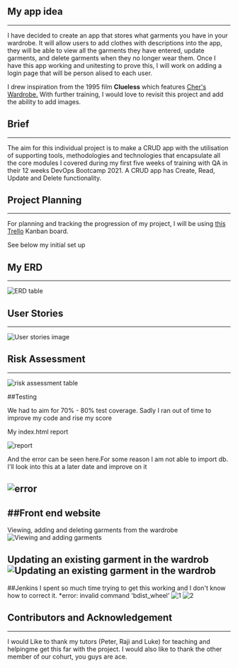 ## My app idea
---
I have decided to create an app that stores what garments you have in your wardrobe. It will allow users to add clothes with descriptions into the app, they will be able to view all the garments they have entered, update garments, and delete garments when they no longer wear them. Once I have this app working and unitesting to prove this, I will work on adding a login page that will be person
alised to each user.

I drew inspiration from the 1995 film **Clueless** which features [Cher's Wardrobe.](https://www.youtube.com/watch?v=XNDubWJU0aU) With further training, I would love to revisit this project and add the ability to add images.

## Brief
---
The aim for this individual project is to make a CRUD app with the utilisation of supporting tools, methodologies and technologies that encapsulate all the core modules I covered during my first five weeks of training with QA in their 12 weeks DevOps Bootcamp 2021. A CRUD app has Create, Read, Update and Delete functionality.

## Project Planning
---
For planning and tracking the progression of my project, I will be using [this Trello](https://trello.com/b/sTnvvxw5/wardrobe-app) Kanban board.

See below my initial set up

## My ERD
---
![ERD table](https://trello-attachments.s3.amazonaws.com/6013fc94dfb0574493f1f044/601401ee353d0f1029bf7df7/fb86e741a8855122cbd87ebce4e9487b/Wardrobe_ERD_(1).jpeg)

## User Stories
---
![User stories image](https://trello-attachments.s3.amazonaws.com/6013fc94dfb0574493f1f044/601aa7b417bbc13625bd9361/c96cc3b0e2aed286020348ec06bae36a/Wardrobe_ERD_(1).jpeg)

## Risk Assessment
---
![risk assessment table](https://trello-attachments.s3.amazonaws.com/6013fc94dfb0574493f1f044/601aa898bd0f887e08fc8c5d/ca742fa2a585da029de1157d22adfcc2/risk.jpeg)

##Testing

We had to aim for 70% - 80% test coverage. Sadly I ran out of time to improve my code and rise my score

My index.html report

![report](https://trello-attachments.s3.amazonaws.com/6013fc94dfb0574493f1f044/601aa7e6f564cc8ea3b9cdec/62e822edd948f809a4a4222db559818e/coverage_report_28_.png)

And the error can be seen here.For some reason I am not able to import db. I'll look into this at a later date and improve on it

![error](https://trello-attachments.s3.amazonaws.com/6013fc94dfb0574493f1f044/601aa7e6f564cc8ea3b9cdec/18faaaae8d0aeedb10435b2f4b1bea5f/Testing_errors.png)
---
##Front end website
---
Viewing, adding and deleting garments from the wardrobe
![Viewing and adding garments](https://trello-attachments.s3.amazonaws.com/6013fc94dfb0574493f1f044/601d7f0f68e42581803dff1a/9c59d237b8b5f4508a66af8c2241b987/CreateReadDelete.png)

Updating an existing garment in the wardrob
![Updating an existing garment in the wardrob](https://trello-attachments.s3.amazonaws.com/6013fc94dfb0574493f1f044/601d7f0f68e42581803dff1a/41ff6f74b92bcb8deb3f8be985f4c5ac/Edit.png)
---
##Jenkins
I spent so much time trying to get this working and I don't know how to correct it. *error: invalid command 'bdist_wheel'
![1](https://trello-attachments.s3.amazonaws.com/6013fc94dfb0574493f1f044/601aa7da8817e82d5c10b325/6efa342588d51988ae40a18fbad75f00/Screenshot_(65).png)
![2](https://trello-attachments.s3.amazonaws.com/6013fc94dfb0574493f1f044/601aa7da8817e82d5c10b325/300db0e0ce9a4707846fb53e7bdb7427/Screenshot_(64).png)
## Contributors and Acknowledgement
---
I would Like to thank my tutors (Peter, Raji and Luke) for teaching and helpingme get this far with the project. I would also like to thank the other member of our cohurt, you guys are ace.
